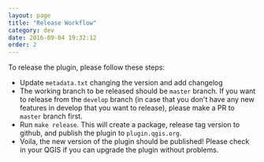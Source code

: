```yaml
---
layout: page
title: "Release Workflow"
category: dev
date: 2016-09-04 19:32:12
order: 2
---
```


To release the plugin, please follow these steps:

* Update ```metadata.txt``` changing the version and add changelog
* The working branch to be released should be ```master``` branch. If you want to release from the ```develop``` branch (in case that you don't have any new features in develop that you want to release), please make a PR to ```master``` branch first. 
* Run ```make release```. This will create a package, release tag version to github, and publish the plugin to ```plugin.qgis.org```.
* Voila, the new version of the plugin should be published! Please check in your QGIS if you can upgrade the plugin without problems.


